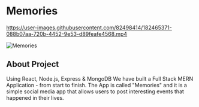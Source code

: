 # Memories

https://user-images.githubusercontent.com/82498414/182465371-088b07aa-720b-4452-9e53-d89feafe4568.mp4


![Memories](https://i.ibb.co/7CmVbCW/image.png)

## About Project

Using React, Node.js, Express & MongoDB We have built a Full Stack MERN Application - from start to finish. The App is called "Memories" and it is a simple social media app that allows users to post interesting events that happened in their lives.
